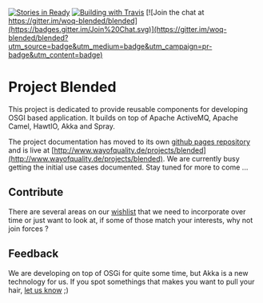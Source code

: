 [![Stories in Ready](https://badge.waffle.io/woq-blended/blended.png?label=ready&title=Ready)](https://waffle.io/woq-blended/blended)
<a href="https://travis-ci.org/woq-blended/blended">![Building with Travis][1]</a>
[![Join the chat at https://gitter.im/woq-blended/blended](https://badges.gitter.im/Join%20Chat.svg)](https://gitter.im/woq-blended/blended?utm_source=badge&utm_medium=badge&utm_campaign=pr-badge&utm_content=badge)

# Project Blended

This project is dedicated to provide reusable components for developing OSGI based application. It builds on top of Apache ActiveMQ, Apache Camel, HawtIO, Akka and Spray.

The project documentation has moved to its own [github pages repository](https://github.com/woq/woq.github.io) and is live at [http://www.wayofquality.de/projects/blended](http://www.wayofquality.de/projects/blended). We are currently busy getting the initial use cases documented. Stay tuned for more to come ...

Contribute
----------

There are several areas on our [wishlist](http://www.wayofquality.de/jobs.html) that we need to incorporate over time or just want to look at, if some of those match your interests, why not join forces ?

Feedback
---------

We are developing on top of OSGi for quite some time, but Akka is a new technology for us. If you spot somethings that makes you want to pull your hair, [let us know](https://github.com/woq-blended/blended/issues) ;)

[1]: https://api.travis-ci.org/woq-blended/blended.svg?branch=master
